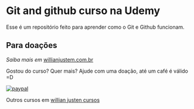 # Git and github curso na Udemy

Esse é um repositório feito para aprender como o Git e Github funcionam.

## Para doações

*Saiba mais em* [willianjustem.com.br](http://willianjusten.com.br)

Gostou do curso? Quer mais? Ajude com uma doação, até um café é válido =D

[![paypal](https://www.paypalobjects.com/en_US/i/btn/btn_donateCC_LG.gif)](https://www.paypal.com/cgi-bin/webscr?cmd=_s-xclick&hosted_button_id=UTMFZUHX6EUGE)

Outros cursos em [willian justen cursos](http://willianjustem.teachable.com)
